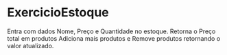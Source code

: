 # ExercicioEstoque

Entra com dados Nome, Preço e Quantidade no estoque.
Retorna o Preço total em produtos
Adiciona mais produtos e Remove produtos retornando o valor atualizado.
